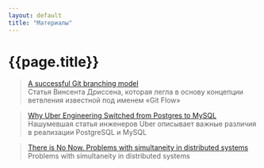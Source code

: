 ```yaml
---
layout: default 
title: "Материалы"
---
```

# {{page.title}}

> [A successful Git branching model](https://nvie.com/posts/a-successful-git-branching-model/)  
> Cтатья Винсента Дриссена, которая легла в основу концепции ветвления известной под именем &laquo;Git Flow&raquo;

> [Why Uber Engineering Switched from Postgres to MySQL](https://www.uber.com/blog/postgres-to-mysql-migration/)  
> Нашумевшая статья инженеров Uber описывает важные различия в реализации PostgreSQL и MySQL

> [There is No Now. Problems with simultaneity in distributed systems](https://www.researchgate.net/publication/288186705_There_Is_No_Now)  
> Problems with simultaneity in distributed systems